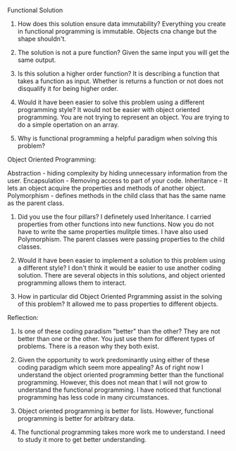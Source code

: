 Functional Solution
1. How does this solution ensure data immutability?
Everything you create in functional programming is immutable. Objects cna change but the shape shouldn't.

2. The solution is not a pure function?
Given the same input you will get the same output.

3. Is this solution a higher order function?
It is describing a function that takes a function as input. Whether is returns a function or not does not disqualify it for being higher order.

4. Would it have been easier to solve this problem using a different programming style?
It would not be easier with object oriented programming. You are not trying to represent an object. You are trying to do a simple opertation on an array.

5. Why is functional programming a helpful paradigm when solving this problem?

Object Oriented Programming:

Abstraction - hiding complexity by hiding unnecessary information from the user.
Encapsulation - Removing access to part of your code.
Inheritance - It lets an object acquire the properties and methods of another object.
Polymorphism - defines methods in the child class that has the same name as the parent class.

1. Did you use the four pillars?
I definetely used Inheritance. I carried properties from other functions into new functions. Now you do not have to write the same properties mulitple times.
I have also used Polymorphism. The parent classes were passing properties to the child classes.

2. Would it have been easier to implement a solution to this problem using a different style?
I don't think it would be easier to use another coding solution. There are several objects in this solutions, and object oriented programming allows them to interact.

3. How in particular did Object Oriented Prgramming assist in the solving of this problem?
It allowed me to pass properties to different objects.

Reflection:
1. Is one of these coding paradism "better" than the other?
They are not better than one or the other. You just use them for different types of problems. There is a reason why they both exist.

2. Given the opportunity to work predominantly using either of these coding paradigm which seem more appealing?
As of right now I understand the object oriented programming better than the functional programming. However, this does not mean that I will not grow to understand the functional programming. I have noticed that functional programming has less code in many circumstances.

3. Object oriented programming is better for lists. However, functional programming is better for arbitrary data.

4. The functional programming takes more work me to understand. I need to study it more to get better understanding.
